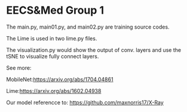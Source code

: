 # EECS&Med Group 1

The main.py, main01.py, and main02.py are training source codes.

The Lime is used in two lime.py files.

The visualization.py would show the output of conv. layers and use the tSNE to visualize fully connect layers.

See more:

MobileNet:https://arxiv.org/abs/1704.04861

Lime:https://arxiv.org/abs/1602.04938

Our model referencce to: https://github.com/maxnorris17/X-Ray


